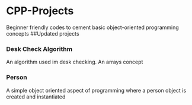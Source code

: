 # CPP-Projects
Beginner friendly codes to cement basic object-oriented programming concepts
##Updated projects
### Desk Check Algorithm
An algorithm used im desk checking. An arrays concept
### Person
A simple object oriented aspect of programming where a person object is created and instantiated
